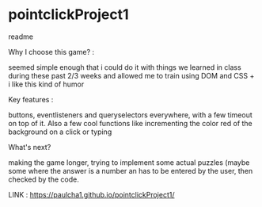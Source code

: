 # pointclickProject1

readme

Why I choose this game? :

seemed simple enough that i could do it with things we learned in class during these past 2/3 weeks and allowed me to train using DOM and CSS + i like this kind of humor

Key features :

buttons, eventlisteners and queryselectors everywhere, with a few timeout on top of it. Also a few cool functions like incrementing the color red of the background on a click or typing

What's next?

making the game longer, trying to implement some actual puzzles (maybe some where the answer is a number an has to be entered by the user, then checked by the code.

LINK : https://paulcha1.github.io/pointclickProject1/
